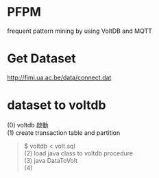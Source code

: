 # PFPM
frequent pattern mining by using VoltDB and MQTT

# Get Dataset
http://fimi.ua.ac.be/data/connect.dat


# dataset to voltdb
(0) voltdb 啟動 <br>
(1) create transaction table and partition <br>
> $ voltdb < volt.sql <br>
(2) load java class to voltdb procedure <br>
(3) java DataToVolt <br>
(4) 
